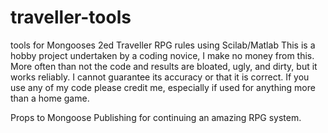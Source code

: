 # traveller-tools
tools for Mongooses 2ed Traveller RPG rules using Scilab/Matlab
This is a hobby project undertaken by a coding novice, I make no money from this.
More often than not the code and results are bloated, ugly, and dirty, but it works reliably. 
I cannot guarantee its accuracy or that it is correct.
If you use any of my code please credit me, especially if used for anything more than a home game.

Props to Mongoose Publishing for continuing an amazing RPG system.
